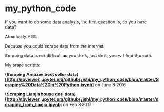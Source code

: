 # my_python_code

If you want to do some data analysis, the first question is, do you have data?

Absolutely YES.

Because you could scrape data from the internet.

Scraping data is not difficult as you think, just do it, you will find the path.

My srape scripts:

**(Scraping Amazon best seller data)[http://nbviewer.jupyter.org/github/yishi/my_python_code/blob/master/Scraping%20Data%20in%20Python.ipynb]** on June 8 2016

**(Scraping Lianjia house deal data)[http://nbviewer.jupyter.org/github/yishi/my_python_code/blob/master/scraping_from_lianjia.ipynb]** on Feb 8 2017
